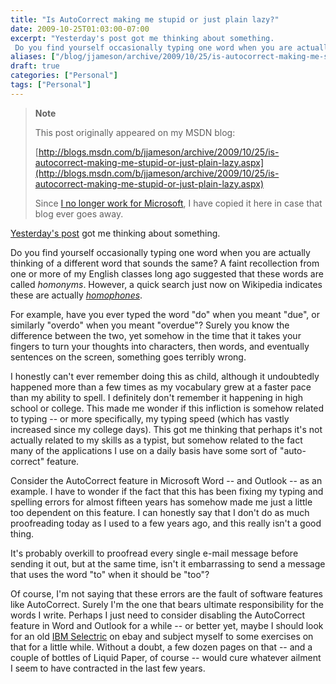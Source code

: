```yaml
---
title: "Is AutoCorrect making me stupid or just plain lazy?"
date: 2009-10-25T01:03:00-07:00
excerpt: "Yesterday's post got me thinking about something. 
 Do you find yourself occasionally typing one word when you are actually thinking of a different word that sounds the same? A faint recollection from one or more of my English classes long ago suggested..."
aliases: ["/blog/jjameson/archive/2009/10/25/is-autocorrect-making-me-stupid-or-just-plain-lazy.aspx"]
draft: true
categories: ["Personal"]
tags: ["Personal"]
---
```


> **Note**
>
> This post originally appeared on my MSDN blog:
>
> [http://blogs.msdn.com/b/jjameson/archive/2009/10/25/is-autocorrect-making-me-stupid-or-just-plain-lazy.aspx](http://blogs.msdn.com/b/jjameson/archive/2009/10/25/is-autocorrect-making-me-stupid-or-just-plain-lazy.aspx)
>
> Since [I no longer work for Microsoft](/blog/jjameson/2011/09/02/last-day-with-microsoft), I have copied it here in case that blog ever goes away.

[Yesterday's post](/blog/jjameson/2009/10/23/the-original-jameson-datacenter) got me thinking about something.

Do you find yourself occasionally typing one word when you are actually thinking of a different word that sounds the same? A faint recollection from one or more of my English classes long ago suggested that these words are called *homonyms*. However, a quick search just now on Wikipedia indicates these are actually [*homophones*](http://en.wikipedia.org/wiki/Homophone).

For example, have you ever typed the word "do" when you meant "due", or similarly "overdo" when you meant "overdue"? Surely you know the difference between the two, yet somehow in the time that it takes your fingers to turn your thoughts into characters, then words, and eventually sentences on the screen, something goes terribly wrong.

I honestly can't ever remember doing this as child, although it undoubtedly happened more than a few times as my vocabulary grew at a faster pace than my ability to spell. I definitely don't remember it happening in high school or college. This made me wonder if this infliction is somehow related to typing -- or more specifically, my typing speed (which has vastly increased since my college days). This got me thinking that perhaps it's not actually related to my skills as a typist, but somehow related to the fact many of the applications I use on a daily basis have some sort of "auto-correct" feature.

Consider the AutoCorrect feature in Microsoft Word -- and Outlook -- as an example. I have to wonder if the fact that this has been fixing my typing and spelling errors for almost fifteen years has somehow made me just a little too dependent on this feature. I can honestly say that I don't do as much proofreading today as I used to a few years ago, and this really isn't a good thing.

It's probably overkill to proofread every single e-mail message before sending it out, but at the same time, isn't it embarrassing to send a message that uses the word "to" when it should be "too"?

Of course, I'm not saying that these errors are the fault of software features like AutoCorrect. Surely I'm the one that bears ultimate responsibility for the words I write. Perhaps I just need to consider disabling the AutoCorrect feature in Word and Outlook for a while -- or better yet, maybe I should look for an old [IBM Selectric](http://en.wikipedia.org/wiki/IBM_Selectric_typewriter) on ebay and subject myself to some exercises on that for a little while. Without a doubt, a few dozen pages on that -- and a couple of bottles of Liquid Paper, of course -- would cure whatever ailment I seem to have contracted in the last few years.

